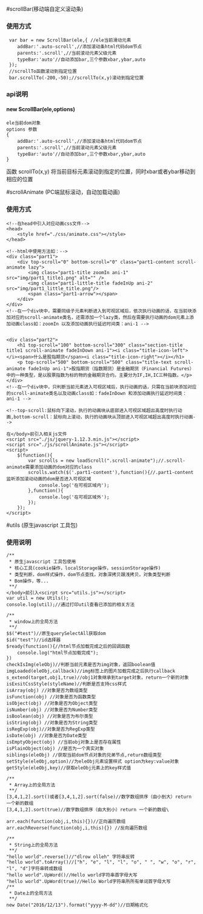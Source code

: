 #scrollBar(移动端自定义滚动条)
### 使用方式
     var bar = new ScrollBar(ele,{ //ele当前滑动元素
		addBar:'.auto-scroll',//添加滚动条html代码dom节点
		parents:'.scroll',//当前滚动元素父级元素
		typeBar:'auto'//自动添加bar,三个参数xbar,ybar,auto
	 });
	 //scrollTo函数滚动到指定位置
	 bar.scrollTo(-200,-50);//scrollTo(x,y)滚动到指定位置
### api说明
#### new ScrollBar(ele,options) 
	ele当前dom对象
    options 参数
    {
		addBar:'.auto-scroll',//添加滚动条html代码dom节点
		parents:'.scroll',//当前滚动元素父级元素
		typeBar:'auto'//自动添加bar,三个参数xbar,ybar,auto
    }

   函数
	scrollTo(x,y) 将当前目标元素滚动到指定的位置，同时xbar或者ybar移动到相应的位置
   	
#scrollAnimate (PC端鼠标滚动，自动加载动画)
### 使用方式
	
	<!--在head中引入对应动画css文件-->
	<head>
		<style href="./css/animate.css"></style>
	</head>
	
	<!--html中使用方法如：-->
	<div class="part1">
    	<div top-scroll="0" bottom-scroll="0" class="part1-content scroll-animate lazy">
    		<img class="part1-title zoomIn ani-1" src="img/part1_title1.png" alt="" />
        	<img class="part1-little-title fadeInUp ani-2" src="img/part1_little_title.png"/>
        	<span class="part1-arrow"></span>
    	</div>
    </div>
	<!--在一个div块中，需要同级子元素判断进入到可视区域后，依次执行动画的话，在当前块添加对应的scroll-animate类名，还需添加一个lazy类，然后在需要执行动画的dom元素上添加动画class如：zoomIn 以及添加动画执行延迟时间类：ani-1 -->
	

	<div class="part2">
    	<h1 top-scroll="100" bottom-scroll="300" class="section-title title1 scroll-animate fadeInDown ani-1"><i class="title-icon-left"></i><span>什么是股指期货</span><i class="title-icon-right"></i></h1>
    	<p top-scroll="500" bottom-scroll="500" class="title-text scroll-animate fadeInUp ani-1">股指期货（指数期货）是金融期货（Financial Futures）中的一种类型，是以股票指数为标的物的金融期货合约。主要分为IF,IH,IC三种指数。</p>
    </div>
	<!--在一个div块中，只判断当前元素进入可视区域后，执行动画的话，只需在当前块添加对应的scroll-animate类名以及动画class如：fadeInDown 和添加动画执行延迟时间类：ani-1 -->
	
	<!--top-scroll:鼠标向下滚动，执行的动画块从底部进入可视区域超出高度时执行动画,bottom-scroll：鼠标向上滚动，执行的动画块从顶部进入可视区域超出高度时执行动画-->

	在</body>前引入相关js文件
    <script src="./js/jquery-1.12.3.min.js"></script>
	<script src="./js/scrollAnimate.js"></script>
	<script>
		$(function(){
			var scrolls = new loadScroll(".scroll-animate");//.scroll-animate需要添加动画的dom对应的class
			scrolls.watch($('.part1-content'),function(){//.part1-content监听添加滚动动画的dom是否进入可视区域
				console.log('在可视区域内');
			},function(){
				console.log('在可视区域外');
			});
		});
	</script>
#utils (原生javascript 工具包)
### 使用说明
    /**
	 * 原生javascript 工具包使用 
	 * 核心工具(cookie操作，localStorage操作，sessionStorage操作)
	 * 类型判断，dom样式操作，dom节点查找，对象深拷贝跟浅拷贝，对象类型判断
	 * Bom操作，等...
	 **/
	</body>前引入<scirpt src="utils.js"></script>
	var util = new Utils();
	console.log(util);//通过打印util查看已添加的相关方法
	
	/**
	 * window上的全局方法
	 **/
	$$("#test")//原生querySelectAll获取dom
	$id("test")//id选择器
	$ready(function(){//html节点加载完成之后的回调函数
		console.log("html节点加载完成");
	})
	checkIsImg(eleObj)//判断当前元素是否为img对象，返回boolean值
	imgLoaded(eleObj,callback)//img标签上的图片加载完成之后执行callback
	s_extend(target,obj1,true)//obj1对象继承到target对象，return一个新的对象
	isExsitCssStyle(styleName)//判断是否支持css样式
	isArray(obj) //对象是否为数组类型
	isFunction(obj) //对象是否为函数类型
	isObject(obj) //对象是否为Object类型
	isNumber(obj) //对象是否为Number类型
	isBoolean(obj) //对象是否为布尔类型
	isString(obj) //对象是否为String类型
	isRegExp(obj)//对象是否为RegExp类型
	isDate(obj) //对象是否为Date类型
	isEmptyObject(obj) //当前obj对象上是否存在属性
	isPlainObject(obj) //是否为一个真实对象
	siblings(eleObj) //获取当前dom节点对象的兄弟节点,return数组类型 
	setStyle(eleObj,option)//为eleObj元素设置样式 option为key:value对象
	getStyle(eleObj,key)//获取eleObj元素上的key样式值
	
	/**
	 * Array上的全局方法
	 **/
	[3,4,1,2].sort()或者[3,4,1,2].sort(false)//数字数组排序（由小到大）return 一个新的数组
	[3,4,1,2].sort(true)//数字数组排序（由大到小）return 一个新的数组\
	
	arr.each(function(obj,i,this){})//正向遍历数组
	arr.eachReverse(function(obj,i,this){}) //反向遍历数组
	
	/**
	 * String上的全局方法
	 **/
	"hello world".reverse()//"dlrow olleh" 字符串反转
	"hello world".toArray()//["h", "e", "l", "l", "o", " ", "w", "o", "r", "l", "d"]字符串转成数组
	"hello world".UpWord()//Hello world字符串首字母大写
	"hello world".UpWord(true)//Hello World字符串所所有单词首字母大写
	/**
	 * Date上的全局方法
	 **/
	new Date("2016/12/13").format("yyyy-M-dd")//日期格式化